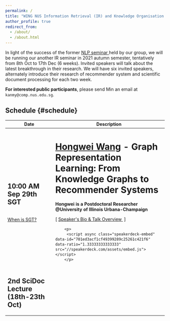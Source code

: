 ```yaml
---
permalink: /
title: "WING NUS Information Retrieval (IR) and Knowledge Organisation (KO) Seminar"
author_profile: true
redirect_from:
  - /about/
  - /about.html
---
```

In light of the success of the former <a href="https://wing-nus.github.io/nlp-seminar/"> NLP seminar </a> held by our group, we will be running our another IR seminar in 2021 autumn semester, tentatively from 8th Oct to 17th Dec (6 weeks). Invited speakers will talk about the latest breakthrough in their research. We will have six invited speakers, alternately introduce their research of recommender system and scientific document processing for each two week.

**For interested public participants**, please send Min an email at ```kanmy@comp.nus.edu.sg```.

## Schedule  {#schedule}

<!-- **The schedule below is preliminary (last updated 15th May 2021)**. We may make slight changes on the timing and talk details. --> 

<table class="table table-striped">
<thead class="thead-inverse"><tr><th>Date</th><th width="70%">Description</th></tr></thead>
<tbody>
<!-- Support Staff ********************************** 
  Use this first row as an exemplar.  You can get the Youtube offsets for each segment by using the share button and checking the "start at" checkbox and then pasting it.  The t parameter is the number of second from the start of the video.
 ************************************************** -->
<tr>
  <td><h2>10:00 AM Sep 29th SGT</h2><br/><a href="https://www.timeanddate.com/time/zones/sgt">When is SGT?</a>
  </td>

  <td>
      <h1><a href="https://hongweiw.net/">Hongwei Wang</a> - Graph Representation Learning: From Knowledge Graphs to Recommender Systems</h1>
      <strong>Hongwei is a Postdoctoral Researcher @University of Illinois Urbana-Champaign</strong> 
        <p>
          [&nbsp;<a href="https://wing-nus.github.io/ir-seminar/speaker-hongwei">Speaker's Bio & Talk Overview </a>&nbsp;]
        </p>
      
      
<!--         <p>
          <iframe width="560" height="315" src="https://www.youtube.com/embed/SsVhzeT5VmA" frameborder="0" allow="autoplay; encrypted-media" allowfullscreen></iframe>
        </p> -->

        <p>
         <script async class="speakerdeck-embed" data-id="701ed3acf1cf49399289c25261c421f6" data-ratio="1.33333333333333" src="//speakerdeck.com/assets/embed.js"></script>
        </p>
  </td>

  </tr>

<tr>
  <td><h2>2nd SciDoc Lecture (18th-23th Oct)<br /></h2>
  </td>

  <td>
        <!-- <h1><a href="https://www.cc.gatech.edu/~dyang888/">Diyi Yang</a>: Natural Language Processing with Less Data and More Structures</h1>
        <strong>Diyi is an Assistant Professor @ Georgia Institute of Technology</strong> 
      <p>
        [&nbsp;<a href="https://wing-nus.github.io/nlp-seminar/speaker-diyi">Speaker's Bio & Talk Overview</a>&nbsp;]
      </p>
        
      <p>
      <script async class="speakerdeck-embed" data-id="7192c41df8194e3ea5b0ef3b1c678153" data-ratio="1.77777777777778" src="//speakerdeck.com/assets/embed.js"></script>
      </p> -->

  </td>
</tr>


<tr>
  <td><h2>3rd RecSys Lecture (1th-6th Nov)</h2>
  </td>

  <td>
    <!-- <h1><a href="https://www.patricklewis.io/">Patrick Lewis</a>: PAQ: 65 Million Probably-Asked Questions and What You Can Do With Them</h1>
      <strong>Patrick Lewis is a PhD Student @ University College London and Facebook AI Research</strong> 
    <p>
      [&nbsp;<a href="https://wing-nus.github.io/nlp-seminar/speaker-patrick">Speaker's Bio & Talk Overview</a>&nbsp;]
    </p>
    
    <p>
      <iframe width="560" height="315" src="https://www.youtube.com/embed/qOwH2ZOIH0Q" frameborder="0" allow="autoplay; encrypted-media" allowfullscreen></iframe>
    </p>

    <p>
    <script async class="speakerdeck-embed" data-id="b93af64bc4fc46e992e03f3dcfc01a36" data-ratio="1.77777777777778" src="//speakerdeck.com/assets/embed.js"></script>
    </p> -->
  </td>
  </tr>


  <tr>
  <td><h2>4th SciDoc Lecture (15th-20th Nov)<br/></h2>
  </td>
  <td>
      <!-- <h1><a href="http://zhiting.ucsd.edu/">Zhiting Hu</a>: Text Generation with No (Good) Data: New Reinforcement Learning and Causal Frameworks</h1>
      <strong>Zhiting is an Assistant Professor @ UC San Diego</strong> 

      <p>
        [&nbsp;<a href="https://wing-nus.github.io/nlp-seminar/speaker-zhiting">Speaker's Bio & Talk Overview</a>&nbsp;]
        <br/></p> 

     <p>
        <iframe width="560" height="315" src="https://www.youtube.com/embed/rim-FhieEv0" frameborder="0" allow="autoplay; encrypted-media" allowfullscreen></iframe>
      </p>

    <p>
     <script async class="speakerdeck-embed" data-id="0a88a0017d014c398b2e3cc52e47b578" data-ratio="1.77777777777778" src="//speakerdeck.com/assets/embed.js"></script>
    </p> -->
  </td>
  </tr>


  <tr>
  <td><h2>5th RecSys Lecture (29th Nov - 4th Dec)<br/></h2>
  </td>
  <td>
    <!-- <h1><a href="https://jasonwu0731.github.io">Jason C.S. Wu</a>: Conversations as Knowledge: from Question Answering to Summarization</h1>
      <strong>Jason is a Senior Research Scientist @ Salesforce AI Research</strong> 

    <p>
      [&nbsp;<a href="https://wing-nus.github.io/nlp-seminar/speaker-jason">Speaker's Bio & Talk Overview</a>&nbsp;]
      <br/></p> 

   <p>
      <iframe width="560" height="315" src="https://www.youtube.com/embed/QxvnAnO9c-I" frameborder="0" allow="autoplay; encrypted-media" allowfullscreen></iframe>
    </p>

    <p>
    <script async class="speakerdeck-embed" data-id="fb8f2652b3fb47d9a7d89af5f8ee57d4" data-ratio="1.77777777777778" src="//speakerdeck.com/assets/embed.js"></script>
    </p> -->
  </td>
  </tr>

  <tr>
  <td><h2>6th SciDoc Lecture (13th-18th Dec)<br/></h2>
  </td>
  <td>
        <!-- <h1><a href="https://www.mit.edu/~jda/">Jacob Andreas</a>: Implicit Representations of Meaning in Neural Language Models</h1>
        <strong>Jacob is the X Consortium Assistant Professor @ Massachusetts Institute of Technology</strong>

      <p>
        [&nbsp;<a href="https://wing-nus.github.io/nlp-seminar/speaker-jacob">Speaker's Bio & Talk Overview</a>&nbsp;]
        <br/></p> 

       <p>
        <iframe width="560" height="315" src="https://www.youtube.com/embed/BHQBkN4PyPc" frameborder="0" allow="autoplay; encrypted-media" allowfullscreen></iframe>
      </p>

      <p>
     <script async class="speakerdeck-embed" data-id="d3cc896072894123800a2467ab77adf9" data-ratio="1.77777777777778" src="//speakerdeck.com/assets/embed.js"></script>
      </p> -->
  </td>
  </tr>

  
  <tr>
  </tr>
</tbody></table>

## Organizing Team {#organizing}
<div style="text-align:center; display:grid; grid-template-columns: 1fr 1fr 1fr; margin-top:30px;">

<div class="tutor__profile">
  <img src="images/min.jpg"/><BR/>
  <strong>Min-Yen Kan</strong>
  <BR/>
 <A HREF="https://www.comp.nus.edu.sg/~kanmy/">Homepage</A><BR/>
</div>

<div></div>
<div></div>
<div class="tutor__profile">
  <img src="images/abhinav.jpg"/><BR/>
  <strong>Abhinav Ramesh Kashyap</strong>
  <BR/>
  <A HREF="https://abhinavkashyap.io/">Homepage</A><BR/>
</div>

<div class="tutor__profile">
  <img src="images/yajing.jpg"/><BR/>
  <strong>Yajing Yang</strong>
  <BR/>
  <A HREF="#">Homepage</A><BR/>
</div>

<div class="tutor__profile">
  <img src="images/yuxi.jpg"/><BR/>
  <strong>Yuxi Xie</strong>
  <BR/>
  <A HREF="https://scholar.google.com/citations?user=LNLECx0AAAAJ">Homepage</A><BR/>
</div>



<div class="tutor__profile">
  <img src="images/hengchang.jpg"/><BR/>
  <strong>Hengchang Hu</strong>
  <BR/>
  <A HREF="https://holdenhu.github.io/">Homepage</A><BR/>
</div>

<div class="tutor__profile">
  <img src="images/xinyuan.jpg"/><BR/>
  <strong>Xinyuan Lu</strong>
  <BR/>
  <A HREF="https://github.com/XinyuanLu00">Homepage</A><BR/>
</div>


<div class="tutor__profile">
  <img src="images/lichuang.jpg"/><BR/>
  <strong>Chuang Li</strong>
  <BR/>
  <A HREF="https://lichuangnus.github.io/">Homepage</A><BR/>
</div>

</div>

